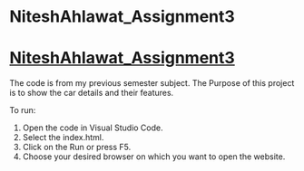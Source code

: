 # NiteshAhlawat_Assignment3

# <a href="https://github.com/NiteshAhlawat/NiteshAhlawat_Assignment3.git" target="_blank">NiteshAhlawat_Assignment3</a>

The code is from my previous semester subject.
The Purpose of this project is to show the car details and their features.

To run:

1. Open the code in Visual Studio Code.
2. Select the index.html.
3. Click on the Run or press F5.
4. Choose your desired browser on which you want to open the website.
